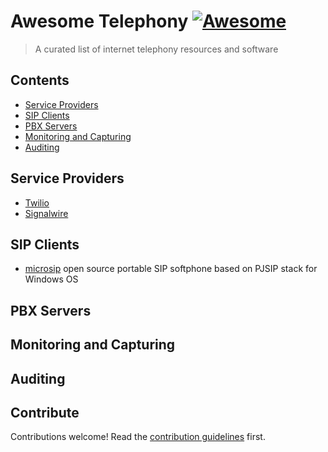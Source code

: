 # Awesome Telephony [![Awesome](https://awesome.re/badge.svg)](https://awesome.re)

> A curated list of internet telephony resources and software


## Contents

- [Service Providers](#service-providers)
- [SIP Clients](#sip-clients)
- [PBX Servers](#pbx-servers)
- [Monitoring and Capturing](#monitoring-and-capturing)
- [Auditing](#auditing)

## Service Providers

- [Twilio](https://www.twilio.com/)
- [Signalwire](https://signalwire.com/)


## SIP Clients

- [microsip](https://www.microsip.org/) open source portable SIP softphone based on PJSIP stack for Windows OS


## PBX Servers

## Monitoring and Capturing

## Auditing


## Contribute

Contributions welcome! Read the [contribution guidelines](contributing.md) first.
